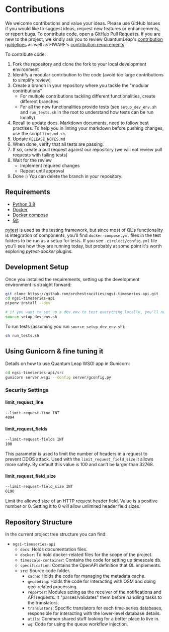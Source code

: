 # Contributions

We welcome contributions and value your ideas. Please use GitHub Issues
if you would like to suggest ideas, request new features or enhancements,
or report bugs. To contribute code, open a GitHub Pull Requests. If you
are new to the project, we kindly ask you to review QuantumLeap's
[contribution guidelines][contrib] as well as FIWARE's [contribution
requirements][fiware-contrib].

To contribute code:

1. Fork the repository and clone the fork to your local development environment
1. Identify a modular contribution to the code (avoid too large contributions
    to simplify review)
1. Create a branch in your repository where you tackle the "modular
contributions"
    - For multiple contributions tackling different functionalities, create
      different branches
    - For all the new functionalities provide tests (see `setup_dev_env.sh`
      and `run_tests.sh` in the root to understand how tests can be run locally)
1. Recall to update docs. Markdown documents, need to follow best practises.
  To help you in linting your markdown before pushing changes, use the script
  `lint.md.sh`.
1. Update `RELEASE_NOTES.md`
1. When done, verify that all tests are passing.
1. If so, create a pull request against our repository (we will not review pull
  requests with failing tests)
1. Wait for the review
    - Implement required changes
    - Repeat until approval
1. Done :) You can delete the branch in your repository.

## Requirements

- [Python 3.8](https://docs.python-guide.org/starting/installation/)
- [Docker](https://docs.docker.com/get-docker/)
- [Docker compose](https://docs.docker.com/compose/install/)
- [Git](https://git-scm.com/book/en/v2/Getting-Started-Installing-Git)

[pytest](https://docs.pytest.org/en/latest/) is used as the testing framework,
but since most of QL's functionality is integration of components, you'll find
`docker-compose.yml` files in the test folders to be run as a setup for tests.
If you see `.circleci/config.yml` file you'll see how they are running today, but
probably at some point it's worth exploring *pytest-docker* plugins.

## Development Setup

Once you installed the requirements, setting up the development environment
is straight forward:

```bash
git clone https://github.com/orchestracities/ngsi-timeseries-api.git
cd ngsi-timeseries-api
pipenv install --dev

# if you want to set up a dev env to test everything locally, you'll need to...
source setup_dev_env.sh
```

To run tests (assuming you run `source setup_dev_env.sh`):

```bash
sh run_tests.sh
```

## Using Gunicorn & fine tuning it

Details on how to use Quantum Leap WSGI app in Gunicorn:

```bash
cd ngsi-timeseries-api/src
gunicorn server.wsgi --config server/gconfig.py
```

### Security Settings

#### limit_request_line

```bash
--limit-request-line INT
4094
```

#### limit_request_fields

```bash
--limit-request-fields INT
100
```

This parameter is used to limit the number of headers in a request to prevent
DDOS attack.  Used with the `limit_request_field_size` it allows more safety.
By default this value is 100 and can’t be larger than 32768.

#### limit_request_field_size

```bash
--limit-request-field_size INT
8190
```

Limit the allowed size of an HTTP request header field.
Value is a positive number or 0. Setting it to 0 will allow unlimited header
field sizes.

## Repository Structure

In the current project tree structure you can find:

- `ngsi-timeseries-api`
  - `docs`: Holds documentation files.
  - `docker`: To hold docker-related files for the scope of the project.
  - `timescale-container`: Contains the code for setting up timescale db.
  - `specification`: Contains the OpenAPI definition that QL implements.
  - `src`: Source code folder.
    - `cache`: Holds the code for managing the metadata cache.
    - `geocoding`: Holds the code for interacting with OSM and doing geo-related
      processing.
    - `reporter`: Modules acting as the receiver of the notifications and API
      requests. It "parses/validates" them before handling tasks
      to the translators.
    - `translators`: Specific translators for each time-series databases,
    responsible for interacting with the lower-level database details.
    - `utils`: Common shared stuff looking for a better place to live in.
    - `wq`: Code for using the queue workflow injection.

[contrib]: https://github.com/orchestracities/ngsi-timeseries-api/blob/master/CONTRIBUTING.md
    "Contributing to QuantumLeap"
[fiware-contrib]: https://github.com/FIWARE/contribution-requirements/
    "FIWARE Platform Contribution Requirements"
